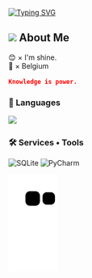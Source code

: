 [![Typing SVG](https://readme-typing-svg.demolab.com/?font=Fira+Code&size=23&duration=5009&pause=1000&color=F7F7F7&vCenter=true&width=435&lines=%F0%9F%97%BF+asuna.wav;%F0%9F%A4%96+Discord+Bot+Developer;%F0%9F%90%8D+Python+Developer)](https://git.io/typing-svg)


## <img src="https://raw.githubusercontent.com/MartinHeinz/MartinHeinz/master/wave.gif" width="15px"> About Me
😊 × I'm shine.\
📍 × Belgium

```json
Knowledge is power.
```

### 📝 Languages
<cord><img width="5%" src="https://raw.githubusercontent.com/yurijserrano/Github-Profile-Readme-Logos/df5bacba92a025537970ad7ad34a1c54e1aa6869/programming%20languages/python.svg"></code>
### 🛠️ Services • Tools
![SQLite](https://img.shields.io/badge/sqlite-6330F6?style=for-the-badge&logo=sqlite&logoColor=white)
![PyCharm](https://img.shields.io/badge/pycharm-143?style=for-the-badge&logo=pycharm&logoColor=white&color=6330F6&labelColor=6330F6)


<a href="https://google.com" target="_blank"><img src="https://github.com/AstraaDev/AstraaDev/blob/output/github-contribution-grid-snake.svg" alt="snake"></a>
